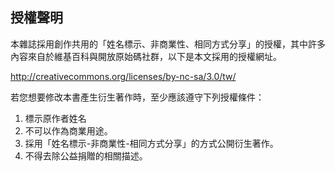 授權聲明
--------------------------

本雜誌採用創作共用的「姓名標示、非商業性、相同方式分享」的授權，其中許多內容來自於維基百科與開放原始碼社群，以下是本文採用的授權網址。

http://creativecommons.org/licenses/by-nc-sa/3.0/tw/ 

若您想要修改本書產生衍生著作時，至少應該遵守下列授權條件：

1. 標示原作者姓名
2. 不可以作為商業用途。
3. 採用「姓名標示-非商業性-相同方式分享」的方式公開衍生著作。
4. 不得去除公益捐贈的相關描述。